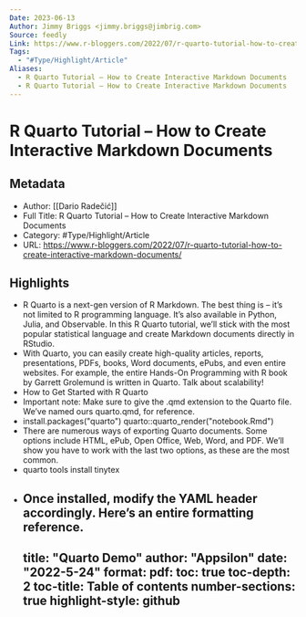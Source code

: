 ```yaml
---
Date: 2023-06-13
Author: Jimmy Briggs <jimmy.briggs@jimbrig.com>
Source: feedly
Link: https://www.r-bloggers.com/2022/07/r-quarto-tutorial-how-to-create-interactive-markdown-documents/
Tags:
  - "#Type/Highlight/Article"
Aliases:
  - R Quarto Tutorial – How to Create Interactive Markdown Documents
  - R Quarto Tutorial – How to Create Interactive Markdown Documents
---
```

# R Quarto Tutorial – How to Create Interactive Markdown Documents

## Metadata
- Author: [[Dario Radečić]]
- Full Title: R Quarto Tutorial – How to Create Interactive Markdown Documents
- Category: #Type/Highlight/Article
- URL: https://www.r-bloggers.com/2022/07/r-quarto-tutorial-how-to-create-interactive-markdown-documents/

## Highlights
- R Quarto is a next-gen version of R Markdown. The best thing is – it’s not limited to R programming language. It’s also available in Python, Julia, and Observable. In this R Quarto tutorial, we’ll stick with the most popular statistical language and create Markdown documents directly in RStudio.
- With Quarto, you can easily create high-quality articles, reports, presentations, PDFs, books, Word documents, ePubs, and even entire websites. For example, the entire Hands-On Programming with R book by Garrett Grolemund is written in Quarto. Talk about scalability!
- How to Get Started with R Quarto
- Important note: Make sure to give the .qmd extension to the Quarto file. We’ve named ours quarto.qmd, for reference.
- install.packages("quarto")
  quarto::quarto_render("notebook.Rmd")
- There are numerous ways of exporting Quarto documents. Some options include HTML, ePub, Open Office, Web, Word, and PDF. We’ll show you have to work with the last two options, as these are the most common.
- quarto tools install tinytex
- Once installed, modify the YAML header accordingly. Here’s an entire formatting reference.
  ---
  title: "Quarto Demo"
  author: "Appsilon"
  date: "2022-5-24"
  format:
  pdf:
  toc: true
  toc-depth: 2
  toc-title: Table of contents
  number-sections: true
  highlight-style: github
  ---
